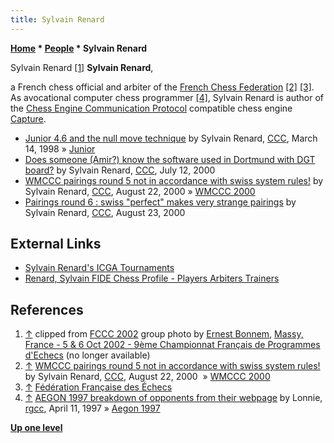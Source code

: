 ```yaml
---
title: Sylvain Renard
---
```

**[Home](Home "Home") \* [People](People "People") \* Sylvain Renard**



 [](FCCC_2002 "FCCC 2002") Sylvain Renard <a id="cite-note-1" href="#cite-ref-1">[1]</a> 
**Sylvain Renard**,  

a French chess official and arbiter of the [French Chess Federation](https://en.wikipedia.org/wiki/French_Chess_Federation) <a id="cite-note-2" href="#cite-ref-2">[2]</a> <a id="cite-note-3" href="#cite-ref-3">[3]</a>. As avocational computer chess programmer <a id="cite-note-4" href="#cite-ref-4">[4]</a>, Sylvain Renard is author of the [Chess Engine Communication Protocol](Chess_Engine_Communication_Protocol "Chess Engine Communication Protocol") compatible chess engine [Capture](Capture_(program) "Capture (program)"). 






* [Junior 4.6 and the null move technique](https://www.stmintz.com/ccc/index.php?id=15667) by Sylvain Renard, [CCC](CCC "CCC"), March 14, 1998 » [Junior](Junior "Junior")
* [Does someone (Amir?) know the software used in Dortmund with DGT board?](https://www.stmintz.com/ccc/index.php?id=118813) by Sylvain Renard, [CCC](CCC "CCC"), July 12, 2000
* [WMCCC pairings round 5 not in accordance with swiss system rules!](https://www.stmintz.com/ccc/index.php?id=125701) by Sylvain Renard, [CCC](CCC "CCC"), August 22, 2000 » [WMCCC 2000](WMCCC_2000 "WMCCC 2000")
* [Pairings round 6 : swiss "perfect" makes very strange pairings](https://www.stmintz.com/ccc/index.php?id=125830) by Sylvain Renard, [CCC](CCC "CCC"), August 23, 2000


## External Links


* [Sylvain Renard's ICGA Tournaments](https://www.game-ai-forum.org/icga-tournaments/person.php?id=9)
* [Renard, Sylvain FIDE Chess Profile - Players Arbiters Trainers](https://ratings.fide.com/card.phtml?event=20649460)


## References


1. <a id="cite-ref-1" href="#cite-note-1">↑</a> clipped from [FCCC 2002](FCCC_2002 "FCCC 2002") group photo by [Ernest Bonnem](index.php?title=Ernest_Bonnem&action=edit&redlink=1 "Ernest Bonnem (page does not exist)"), [Massy, France - 5 & 6 Oct 2002 - 9ème Championnat Français de Programmes d'Echecs](http://www.ludochess.com/fccc2002/tournoi.php3) (no longer available)
2. <a id="cite-ref-2" href="#cite-note-2">↑</a> [WMCCC pairings round 5 not in accordance with swiss system rules!](https://www.stmintz.com/ccc/index.php?id=125701) by Sylvain Renard, [CCC](CCC "CCC"), August 22, 2000  » [WMCCC 2000](WMCCC_2000 "WMCCC 2000")
3. <a id="cite-ref-3" href="#cite-note-3">↑</a> [Fédération Française des Échecs](http://echecs.asso.fr/FicheClub.aspx?Ref=640)
4. <a id="cite-ref-4" href="#cite-note-4">↑</a> [AEGON 1997 breakdown of opponents from their webpage](https://groups.google.com/d/msg/rec.games.chess.computer/7fcqu7_2Rr4/WR5IijMqDF0J) by Lonnie, [rgcc](Computer_Chess_Forums "Computer Chess Forums"), April 11, 1997 » [Aegon 1997](Aegon_1997 "Aegon 1997")

**[Up one level](People "People")**







 
